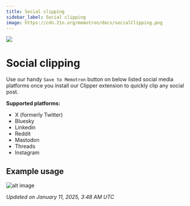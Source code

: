 ```yaml
---
title: Social clipping
sidebar_label: Social clipping
image: https://cdn.21n.org/memotron/docs/socialClipping.png
---
```

![](https://cdn.21n.org/memotron/docs/socialClipping.png)

# Social clipping

Use our handy `Save to Memotron` button on below listed social media platforms once you install our Clipper extension to quickly clip any social post.

__Supported platforms:__
- X (formerly Twitter)
- Bluesky
- Linkedin
- Reddit
- Mastodon
- Threads
- Instagram

## Example usage

![alt image](https://cdn.21n.org/memotron/docs/tweet-clipping.webp)

*Updated on January 11, 2025, 3:48 AM UTC*
